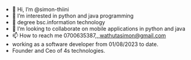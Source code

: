- 👋 Hi, I’m @simon-thiini
- 👀 I’m interested in python and java programming
- 🌱 degree bsc.information technology
- 💞️ I’m looking to collaborate on mobile applications in python and java
- 📫 How to reach me 0700635387,,,wathutasimon@gmail.com
- working as a software developer from 01/08/2023 to date.
- Founder and Ceo of 4s technologies.

<!---
simon-thiini/simon-thiini is a ✨ special ✨ repository because its `README.md` (this file) appears on your GitHub profile.
You can click the Preview link to take a look at your changes.
--->
